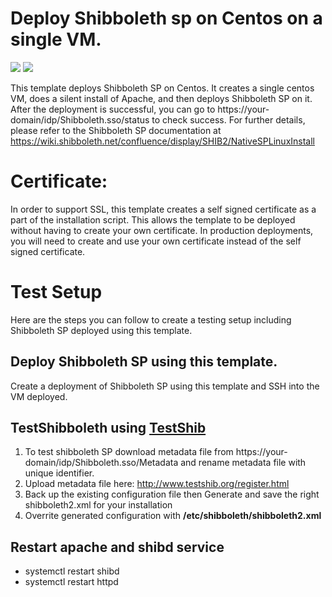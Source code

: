 # Deploy Shibboleth sp on Centos on a single VM.

<a href="https://portal.azure.com/#create/Microsoft.Template/uri/https%3A%2F%2Fraw.githubusercontent.com%2FAzure%2Fazure-quickstart-templates%2Fmaster%2Fshibboleth-sp-singlevm-centos%2Fazuredeploy.json" target="_blank"><img src="http://azuredeploy.net/deploybutton.png"/></a>
<a href="http://armviz.io/#/?load=https%3A%2F%2Fraw.githubusercontent.com%2FAzure%2Fazure-quickstart-templates%2Fmaster%2Fmoodle-singlevm-centos%2Fazuredeploy.json" target="_blank">
    <img src="http://armviz.io/visualizebutton.png"/>
</a>

This template deploys Shibboleth SP on Centos. It creates a single centos VM, does a silent install of Apache, and then deploys Shibboleth SP on it. After the deployment is successful, you can go to https://your-domain/idp/Shibboleth.sso/status to check success. For further details, please refer to the Shibboleth SP documentation at https://wiki.shibboleth.net/confluence/display/SHIB2/NativeSPLinuxInstall

# Certificate:

In order to support SSL, this template creates a self signed certificate as a part of the installation script. This allows the template to be deployed without having to create your own certificate. In production deployments, you will need to create and use your own certificate instead of the self signed certificate.

# Test Setup
Here are the steps you can follow to create a testing setup including Shibboleth SP deployed using this template.

## Deploy Shibboleth SP using this template.
Create a deployment of Shibboleth SP using this template and SSH into the VM deployed.

## TestShibboleth using <a href="http://www.testshib.org/">TestShib</a> 
1. To test shibboleth SP download metadata file from https://your-domain/idp/Shibboleth.sso/Metadata and rename metadata file with unique identifier.
2. Upload metadata file here: http://www.testshib.org/register.html 
3. Back up the existing configuration file then Generate and save the right shibboleth2.xml for your installation
4. Overrite generated configuration with **/etc/shibboleth/shibboleth2.xml**

## Restart apache and shibd service 
- systemctl restart shibd
- systemctl restart httpd
